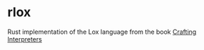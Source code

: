 # rlox

Rust implementation of the Lox language from the book [Crafting Interpreters](https://craftinginterpreters.com/)

